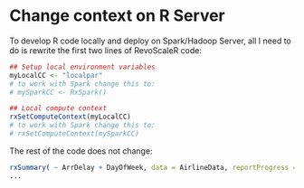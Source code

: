 # Change context on R Server


To develop R code locally and deploy on Spark/Hadoop Server, all I need to do is rewrite the first two lines of RevoScaleR code:

```R
## Setup local environment variables
myLocalCC <- "localpar"
# to work with Spark change this to:
# mySparkCC <- RxSpark()

## Local compute context
rxSetComputeContext(myLocalCC)
# to work with Spark change this to:
# rxSetComputeContext(mySparkCC)
```

The rest of the code does not change:
```R
rxSummary( ~ ArrDelay + DayOfWeek, data = AirlineData, reportProgress = 1)
...
```